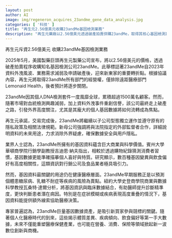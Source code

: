 ```yaml
---
layout: post
author: AI
image: img/regeneron_acquires_23andme_gene_data_analysis.jpg
categories: [ '科技' ]
title: "再生元2.56億美元收購23andMe基因檢測業務"
description: "再生元藥廠以2.56億美元透過破產拍賣併購23andMe，取得其核心基因檢測業務。23andMe擁有超過1500萬筆基因資料，具高度科學及商業潛力。此次收購承諾保留原隱私政策，專家認為23andMe的大數據將加速個人化醫療、飲食及保險等產業創新。"
---
```

再生元斥資2.56億美元 收購23andMe基因檢測業務

2025年5月，美國製藥巨頭再生元製藥公司宣布，將以2.56億美元的價格，透過破產拍賣程序收購知名基因檢測公司23andMe。此舉標誌著23andMe自2023年資料外洩風波、業務需求減弱及申請破產後，迎來新東家的重要轉折點。根據協議內容，再生元將取得23andMe所有部門的經營權，僅排除遠距醫療部門Lemonaid Health，後者預計將逐步關閉。

23andMe因其個人DNA檢測套件一度風靡全球，累積超過1500萬名顧客。然而，隨著市場對血統檢測興趣減弱，加上資料外洩事件重創信譽，該公司最終走上破產之路，引發外界高度關注，尤其是其龐大的個人基因數據將如何流轉成為焦點。

再生元承諾，交易完成後，23andMe將繼續以子公司型態獨立運作並遵守原有的隱私政策及相關法律規範。新母公司強調將與法院指定的外部監督者合作，詳細說明資料的未來用途，力求消除外界疑慮，確保數據安全與用戶隱私。

業界人士認為，23andMe所擁有的基因資料蘊含巨大商業與科學價值。賓州大學華頓商學院行銷學副教授吉迪恩·納夫指出，相較於透過購物紀錄猜測消費者習慣，基因數據更能準確描摹個人喜好與特質。研究顯示，數百種基因變異與飲食偏好有高度相關性，這類資訊對行銷公司及食品業者極具吸引力。

然而，基因資料最關鍵的用途仍在健康醫療層面。23andMe早期服務正是以預測個體患糖尿病、乳糖不耐症等疾病的風險為賣點。紐約大學史登商學院商業與數據科學教授瓦桑特·達爾分析，將基因資訊與臨床數據結合，有助醫師提升診斷精準度，更快判斷患者潛在病因。特別是在症狀模糊或疾病表現高度重疊的情況下，基因資料能提供額外線索協助醫療決策。

專家普遍認為，23andMe巨量基因數據資產，是吸引新買家參與競標的關鍵。隨著個人化醫療時代的到來，這些揭示體質差異、疾病傾向、飲食偏好等第一手大數據，未來不僅能重塑醫療保健產業，也可能在營養、消費、保險等領域掀起新一波數位創新與商機。